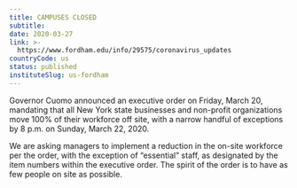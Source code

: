 ```yaml
---
title: CAMPUSES CLOSED
subtitle: 
date: 2020-03-27
link: >-
  https://www.fordham.edu/info/29575/coronavirus_updates
countryCode: us
status: published
instituteSlug: us-fordham
---
```

Governor Cuomo announced an executive order on Friday, March 20, mandating that all New York state businesses and non-profit organizations move 100% of their workforce off site, with a narrow handful of exceptions by 8 p.m. on Sunday, March 22, 2020.   
   
We are asking managers to implement a reduction in the on-site workforce per the order, with the exception of “essential” staff, as designated by the item numbers within the executive order. The spirit of the order is to have as few people on site as possible. 
